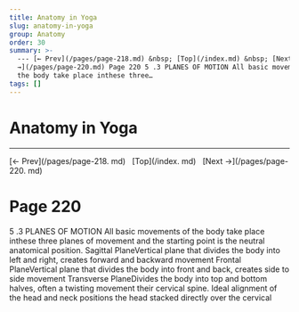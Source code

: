```yaml
---
title: Anatomy in Yoga
slug: anatomy-in-yoga
group: Anatomy
order: 30
summary: >-
  --- [← Prev](/pages/page-218.md) &nbsp; [Top](/index.md) &nbsp; [Next
  →](/pages/page-220.md) Page 220 5 .3 PLANES OF MOTION All basic movements of
  the body take place inthese three…
tags: []
---
```

# Anatomy in Yoga
- --
[← Prev](/pages/page-218. md) &nbsp; [Top](/index. md) &nbsp; [Next →](/pages/page-220. md)

# Page 220

5 .3 PLANES OF MOTION All basic movements of the body take place inthese three planes of movement and the starting point is the neutral anatomical position. Sagittal PlaneVertical plane that divides the body into left and right, creates forward and backward movement
Frontal PlaneVertical plane that divides the body into front and back, creates side to side movement
Transverse PlaneDivides the body into top and bottom halves, often a twisting movement
their cervical spine. Ideal alignment of the head and neck positions the head stacked directly over the cervical
